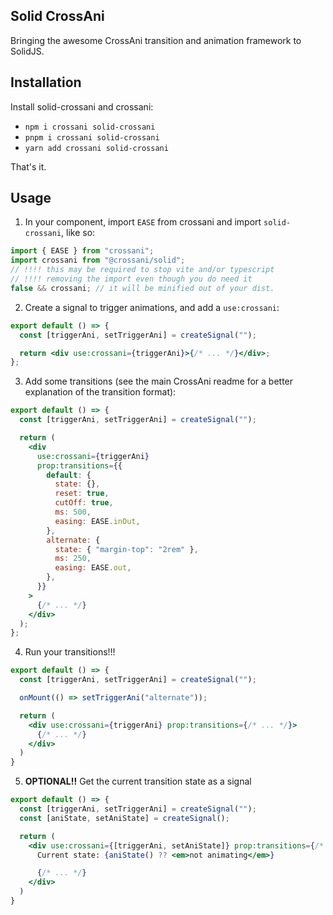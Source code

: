## Solid CrossAni

Bringing the awesome CrossAni transition and animation framework to SolidJS.

## Installation

Install solid-crossani and crossani:

- `npm i crossani solid-crossani`
- `pnpm i crossani solid-crossani`
- `yarn add crossani solid-crossani`

That's it.

## Usage

1. In your component, import `EASE` from crossani and import `solid-crossani`, like so:

```jsx
import { EASE } from "crossani";
import crossani from "@crossani/solid";
// !!!! this may be required to stop vite and/or typescript
// !!!! removing the import even though you do need it
false && crossani; // it will be minified out of your dist.
```

2. Create a signal to trigger animations, and add a `use:crossani`:

```jsx
export default () => {
  const [triggerAni, setTriggerAni] = createSignal("");

  return <div use:crossani={triggerAni}>{/* ... */}</div>;
};
```

3. Add some transitions (see the main CrossAni readme for a better explanation of the transition format):

```jsx
export default () => {
  const [triggerAni, setTriggerAni] = createSignal("");

  return (
    <div
      use:crossani={triggerAni}
      prop:transitions={{
        default: {
          state: {},
          reset: true,
          cutOff: true,
          ms: 500,
          easing: EASE.inOut,
        },
        alternate: {
          state: { "margin-top": "2rem" },
          ms: 250,
          easing: EASE.out,
        },
      }}
    >
      {/* ... */}
    </div>
  );
};
```

4. Run your transitions!!!

```jsx
export default () => {
  const [triggerAni, setTriggerAni] = createSignal("");

  onMount(() => setTriggerAni("alternate"));

  return (
    <div use:crossani={triggerAni} prop:transitions={/* ... */}>
      {/* ... */}
    </div>
  )
}
```

5. **OPTIONAL!!** Get the current transition state as a signal

```jsx
export default () => {
  const [triggerAni, setTriggerAni] = createSignal("");
  const [aniState, setAniState] = createSignal();

  return (
    <div use:crossani={[triggerAni, setAniState]} prop:transitions={/* ... */}>
      Current state: {aniState() ?? <em>not animating</em>}

      {/* ... */}
    </div>
  )
}
```
